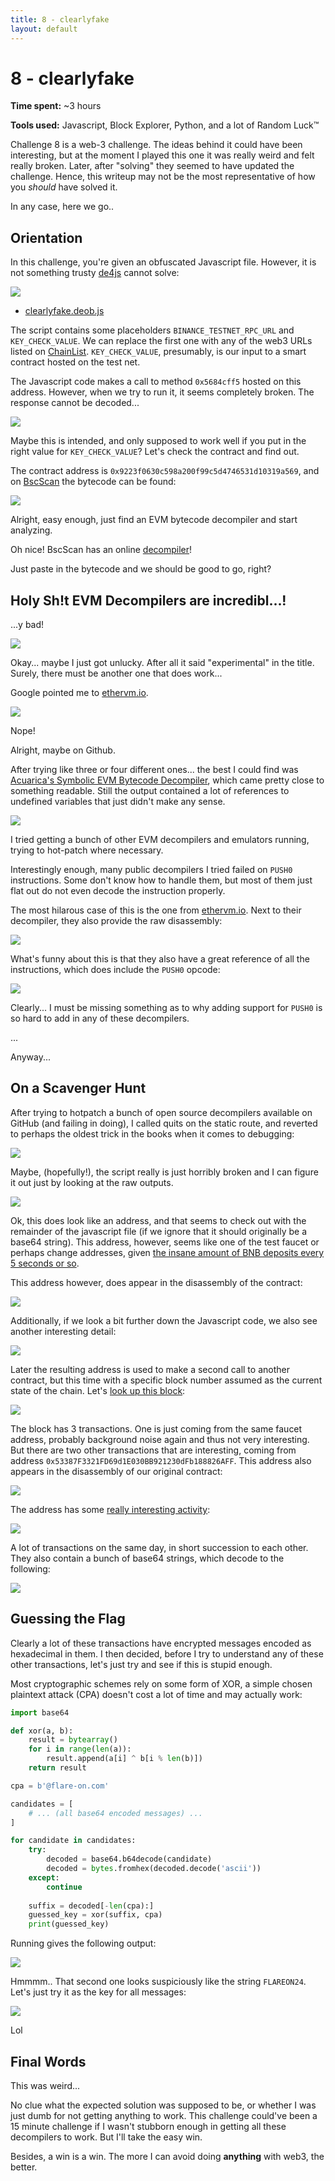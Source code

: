 ```yaml
---
title: 8 - clearlyfake
layout: default
---
```


# 8 - clearlyfake

**Time spent:** ~3 hours

**Tools used:** Javascript, Block Explorer, Python, and a lot of Random Luck&#8482;

Challenge 8 is a web-3 challenge.
The ideas behind it could have been interesting, but at the moment I played this one it was really weird and felt really broken.
Later, after "solving" they seemed to have updated the challenge.
Hence, this writeup may not be the most representative of how you _should_ have solved it.

In any case, here we go..


## Orientation

In this challenge, you're given an obfuscated Javascript file.
However, it is not something trusty [de4js](https://lelinhtinh.github.io/de4js/) cannot solve:

![](img/01.png)
- [clearlyfake.deob.js](scripts/clearlyfake.deob.js)

The script contains some placeholders `BINANCE_TESTNET_RPC_URL` and `KEY_CHECK_VALUE`.
We can replace the first one with any of the web3 URLs listed on [ChainList](https://chainlist.org/chain/97).
`KEY_CHECK_VALUE`, presumably, is our input to a smart contract hosted on the test net.

The Javascript code makes a call to method `0x5684cff5` hosted on this address.
However, when we try to run it, it seems completely broken.
The response cannot be decoded...

![](img/03.png)

Maybe this is intended, and only supposed to work well if you put in the right value for `KEY_CHECK_VALUE`?
Let's check the contract and find out.

The contract address is `0x9223f0630c598a200f99c5d4746531d10319a569`, and on [BscScan](https://testnet.bscscan.com/address/0x9223f0630c598a200f99c5d4746531d10319a569#code) the bytecode can be found:

![](img/02.png)

Alright, easy enough, just find an EVM bytecode decompiler and start analyzing.

Oh nice! BscScan has an online [decompiler](https://testnet.bscscan.com/bytecode-decompiler?a=0x9223f0630c598a200f99c5d4746531d10319a569)!

Just paste in the bytecode and we should be good to go, right?


## Holy Sh!t EVM Decompilers are incredibl...!

...y bad!

![](img/04.png)

Okay... maybe I just got unlucky.
After all it said "experimental" in the title.
Surely, there must be another one that does work...

Google pointed me to [ethervm.io](https://ethervm.io/decompile).

![](img/05.png)

Nope!

Alright, maybe on Github.

After trying like three or four different ones... the best I could find was [Acuarica's Symbolic EVM Bytecode Decompiler](https://github.com/acuarica/evm), which came pretty close to something readable.
Still the output contained a lot of references to undefined variables that just didn't make any sense.

![](img/06.png)

I tried getting a bunch of other EVM decompilers and emulators running, trying to hot-patch where necessary.

Interestingly enough, many public decompilers I tried failed on `PUSH0` instructions.
Some don't know how to handle them, but most of them just flat out do not even decode the instruction properly.

The most hilarous case of this is the one from [ethervm.io](https://ethervm.io).
Next to their decompiler, they also provide the raw disassembly:

![](img/07.png)

What's funny about this is that they also have a great reference of all the instructions, which does include the `PUSH0` opcode:

![](img/08.png)

Clearly... I must be missing something as to why adding support for `PUSH0` is so hard to add in any of these decompilers.

... 

Anyway...


## On a Scavenger Hunt

After trying to hotpatch a bunch of open source decompilers available on GitHub (and failing in doing), I called quits on the static route, and reverted to perhaps the oldest trick in the books when it comes to debugging:

![](img/09.gif)

Maybe, (hopefully!), the script really is just horribly broken and I can figure it out just by looking at the raw outputs.

![](img/10.png)

Ok, this does look like an address, and that seems to check out with the remainder of the javascript file (if we ignore that it should originally be a base64 string).
This address, however, seems like one of the test faucet or perhaps change addresses, given [the insane amount of BNB deposits every 5 seconds or so](https://testnet.bscscan.com/address/0x76d76ee8823de52a1a431884c2ca930c5e72bff3).

This address however, does appear in the disassembly of the contract:

![](img/11.png)

Additionally, if we look a bit further down the Javascript code, we also see another interesting detail:

![](img/12.png)

Later the resulting address is used to make a second call to another contract, but this time with a specific block number assumed as the current state of the chain.
Let's [look up this block](https://testnet.bscscan.com/txs?block=43152014):

![](img/13.png)

The block has 3 transactions.
One is just coming from the same faucet address, probably background noise again and thus not very interesting. 
But there are two other transactions that are interesting, coming from address `0x53387F3321FD69d1E030BB921230dFb188826AFF`.
This address also appears in the disassembly of our original contract:

![](img/14.png)

The address has some [really interesting activity](https://testnet.bscscan.com/address/0x5324eab94b236d4d1456edc574363b113cebf09d):

![](img/15.png)

A lot of transactions on the same day, in short succession to each other.
They also contain a bunch of base64 strings, which decode to the following:

![](img/16.png)


## Guessing the Flag

Clearly a lot of these transactions have encrypted messages encoded as hexadecimal in them.
I then decided, before I try to understand any of these other transactions, let's just try and see if this is stupid enough.

Most cryptographic schemes rely on some form of XOR, a simple chosen plaintext attack (CPA) doesn't cost a lot of time and may actually work:

```python
import base64

def xor(a, b):
    result = bytearray()
    for i in range(len(a)):
        result.append(a[i] ^ b[i % len(b)])
    return result

cpa = b'@flare-on.com'

candidates = [
    # ... (all base64 encoded messages) ...
]

for candidate in candidates:
    try:
        decoded = base64.b64decode(candidate)
        decoded = bytes.fromhex(decoded.decode('ascii'))
    except:
        continue
    
    suffix = decoded[-len(cpa):]
    guessed_key = xor(suffix, cpa)
    print(guessed_key)
```

Running gives the following output:

![](img/17.png)

Hmmmm.. That second one looks suspiciously like the string `FLAREON24`.
Let's just try it as the key for all messages:

![](img/18.png)

Lol

## Final Words

This was weird...

No clue what the expected solution was supposed to be, or whether I was just dumb for not getting anything to work.
This challenge could've been a 15 minute challenge if I wasn't stubborn enough in getting all these decompilers to work.
But I'll take the easy win.

Besides, a win is a win.
The more I can avoid doing **anything** with web3, the better.